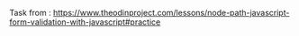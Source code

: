 Task from : https://www.theodinproject.com/lessons/node-path-javascript-form-validation-with-javascript#practice
